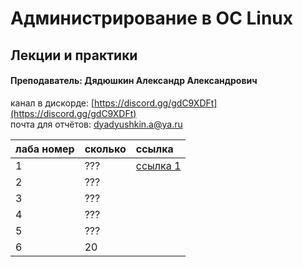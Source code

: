 # Администрирование в ОС Linux

## Лекции и практики

#### Преподаватель: Дядюшкин Александр Александрович

канал в дискорде: [https://discord.gg/gdC9XDFt](https://discord.gg/gdC9XDFt)  
почта для отчётов: [dyadyushkin.a@ya.ru](mailto:dyadyushkin.a@ya.ru)

| лаба номер | сколько | ссылка |
| :--- | :--- | :--- |
| 1 | ??? | [ссылка 1](https://drive.google.com/file/d/1tMSvDxnmtMwS3-LoD5CM8-CfyKM2Pjjn/view) |
| 2 | ??? |  |
| 3 | ??? |  |
| 4 | ??? |  |
| 5 | ??? |  |
| 6 | 20 |  |




